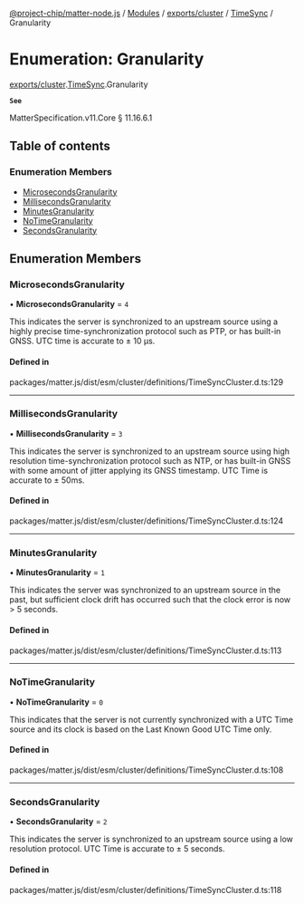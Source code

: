 [@project-chip/matter-node.js](../README.md) / [Modules](../modules.md) / [exports/cluster](../modules/exports_cluster.md) / [TimeSync](../modules/exports_cluster.TimeSync.md) / Granularity

# Enumeration: Granularity

[exports/cluster](../modules/exports_cluster.md).[TimeSync](../modules/exports_cluster.TimeSync.md).Granularity

**`See`**

MatterSpecification.v11.Core § 11.16.6.1

## Table of contents

### Enumeration Members

- [MicrosecondsGranularity](exports_cluster.TimeSync.Granularity.md#microsecondsgranularity)
- [MillisecondsGranularity](exports_cluster.TimeSync.Granularity.md#millisecondsgranularity)
- [MinutesGranularity](exports_cluster.TimeSync.Granularity.md#minutesgranularity)
- [NoTimeGranularity](exports_cluster.TimeSync.Granularity.md#notimegranularity)
- [SecondsGranularity](exports_cluster.TimeSync.Granularity.md#secondsgranularity)

## Enumeration Members

### MicrosecondsGranularity

• **MicrosecondsGranularity** = ``4``

This indicates the server is synchronized to an upstream source using a highly precise time-synchronization
protocol such as PTP, or has built-in GNSS. UTC time is accurate to ± 10 μs.

#### Defined in

packages/matter.js/dist/esm/cluster/definitions/TimeSyncCluster.d.ts:129

___

### MillisecondsGranularity

• **MillisecondsGranularity** = ``3``

This indicates the server is synchronized to an upstream source using high resolution time-synchronization
protocol such as NTP, or has built-in GNSS with some amount of jitter applying its GNSS timestamp. UTC Time
is accurate to ± 50ms.

#### Defined in

packages/matter.js/dist/esm/cluster/definitions/TimeSyncCluster.d.ts:124

___

### MinutesGranularity

• **MinutesGranularity** = ``1``

This indicates the server was synchronized to an upstream source in the past, but sufficient clock drift has
occurred such that the clock error is now > 5 seconds.

#### Defined in

packages/matter.js/dist/esm/cluster/definitions/TimeSyncCluster.d.ts:113

___

### NoTimeGranularity

• **NoTimeGranularity** = ``0``

This indicates that the server is not currently synchronized with a UTC Time source and its clock is based
on the Last Known Good UTC Time only.

#### Defined in

packages/matter.js/dist/esm/cluster/definitions/TimeSyncCluster.d.ts:108

___

### SecondsGranularity

• **SecondsGranularity** = ``2``

This indicates the server is synchronized to an upstream source using a low resolution protocol. UTC Time is
accurate to ± 5 seconds.

#### Defined in

packages/matter.js/dist/esm/cluster/definitions/TimeSyncCluster.d.ts:118
